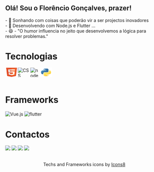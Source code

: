 ## Olá! Sou o Florêncio Gonçalves, prazer!
<div>
- 🔭 Sonhando com coisas que poderão vir a ser projectos inovadores <br/>
- 🌱 Desenvolvendo com Node.js e Flutter ... <br/>
- 😄 - "O humor influencia no jeito que desenvolvemos a lógica para resolver problemas."
</div>

 # Tecnologias
<div style="display: flex; margin: 0; padding: 0;">

  
  <img align="center" alt="HTML" height="30" width="40" src="https://raw.githubusercontent.com/devicons/devicon/master/icons/html5/html5-original.svg">
  <img align="center" alt="CSS" height="30" width="40" src="https://img.icons8.com/color/48/sass.png">
  <img align="center" alt="node-js" title="node-js" height="30" width="30" src="https://img.icons8.com/fluency/48/node-js.png">
  <img align="center" alt="Python" height="30" width="40" src="https://raw.githubusercontent.com/devicons/devicon/master/icons/python/python-original.svg">
</div>
  <br/>
  
  # Frameworks
 
  <img align="center" alt="Vue.js" height="30" width="40" 
       src="https://img.icons8.com/color/48/vue-js.png" />
  <img align="center" width="30" height="30" src="https://img.icons8.com/color/48/flutter.png" alt="flutter"/>
  <br/>
  # Contactos
 
<div> 
  <a href="https://www.youtube.com/channel/UC70ZL1qjukN8kUDCzw2SWfA" target="_blank"><img src="https://img.shields.io/badge/WhatsApp-25D366?style=for-the-badge&logo=whatsapp&logoColor=white" target="_blank"></a>
  <a href="https://www.linkedin.com/in/flor%C3%AAncio-gon%C3%A7alves-34a179242/" target="_blank"><img src="https://img.shields.io/badge/-LinkedIn-%230077B5?style=for-the-badge&logo=linkedin&logoColor=white" target="_blank"></a>
  <a href = "mailto:florenciopaul@gmail.com"><img src="https://img.shields.io/badge/-Gmail-D44638?style=for-the-badge&logo=gmail&logoColor=white" target="_blank"></a>
  <a href="https://www.instagram.com/florencio_goncalves06/" target="_blank"><img src="https://img.shields.io/badge/-Instagram-E4405F?style=for-the-badge&logo=instagram&logoColor=white" target="_blank"></a>
  <br/>
  
  <div style="width: max-content; text-align: center; margin: 1rem auto 0;">
    <br/>
    Techs and Frameworks icons by <a href="https://icons8.com">Icons8</a>
  </div>
  
</div>
